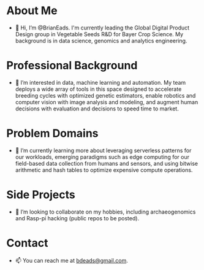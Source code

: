 # About Me
- 👋 Hi, I’m @BrianEads. I'm currently leading the Global Digital Product Design group in Vegetable Seeds R&D for Bayer Crop Science. My background is in data science, genomics and analytics engineering.
# Professional Background
- 👀 I’m interested in data, machine learning and automation. My team deploys a wide array of tools in this space designed to accelerate breeding cycles with optimized genetic estimators, enable robotics and computer vision with image analysis and modeling, and augment human decisions with evaluation and decisions to speed time to market.
# Problem Domains
- 🌱 I’m currently learning more about leveraging serverless patterns for our workloads, emerging paradigms such as edge computing for our field-based data collection from humans and sensors, and using bitwise arithmetic and hash tables to optimize expensive compute operations.
# Side Projects
- 💞️ I’m looking to collaborate on my hobbies, including archaeogenomics and Rasp-pi hacking (public repos to be posted).
# Contact
- 📫 You can reach me at bdeads@gmail.com.

<!---
BrianEads/BrianEads is a ✨ special ✨ repository because its `README.md` (this file) appears on your GitHub profile.
You can click the Preview link to take a look at your changes.
--->

